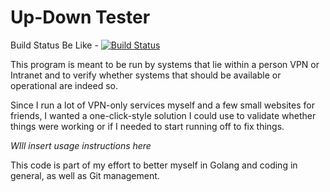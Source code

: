# Up-Down Tester

Build Status Be Like - [![Build Status](https://travis-ci.org/xcellardoor/up_down_tester.svg?branch=master)](https://travis-ci.org/xcellardoor/up_down_tester)

This program is meant to be run by systems that lie within a person VPN or Intranet and to verify whether systems that should be available or operational are indeed so.

Since I run a lot of VPN-only services myself and a few small websites for friends, I wanted a one-click-style solution I could use to validate whether things were working or if I needed to start running off to fix things.

*WIll insert usage instructions here*


This code is part of my effort to better myself in Golang and coding in general, as well as Git management.
